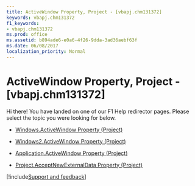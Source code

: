 ```yaml
---
title: ActiveWindow Property, Project - [vbapj.chm131372]
keywords: vbapj.chm131372
f1_keywords:
- vbapj.chm131372
ms.prod: office
ms.assetid: b894ade6-e0a6-4f26-9dda-3ad36aebf63f
ms.date: 06/08/2017
localization_priority: Normal
---
```



# ActiveWindow Property, Project - [vbapj.chm131372]

Hi there! You have landed on one of our F1 Help redirector pages. Please select the topic you were looking for below.

- [Windows.ActiveWindow Property (Project)](https://msdn.microsoft.com/library/e8decf8c-c16f-0cc6-9208-f3cd89ff750d%28Office.15%29.aspx)

- [Windows2.ActiveWindow Property (Project)](https://msdn.microsoft.com/library/37ac1beb-40ee-4563-f69f-09a78471a34b%28Office.15%29.aspx)

- [Application.ActiveWindow Property (Project)](https://msdn.microsoft.com/library/57ea4398-b496-96a9-bb5e-4f529f9a5c1e%28Office.15%29.aspx)

- [Project.AcceptNewExternalData Property (Project)](https://msdn.microsoft.com/library/6060d7df-9da5-520c-8293-f7ef2a1597d0%28Office.15%29.aspx)

[!include[Support and feedback](~/includes/feedback-boilerplate.md)]